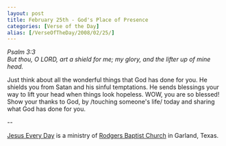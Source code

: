 ```yaml
---
layout: post
title: February 25th - God's Place of Presence
categories: [Verse of the Day]
alias: [/VerseOfTheDay/2008/02/25/]
---
```


_Psalm 3:3  
But thou, O LORD, art a shield for me; my glory, and the lifter up
of mine head._

Just think about all the wonderful things that God has done for
you. He shields you from Satan and his sinful temptations. He sends
blessings your way to lift your head when things look hopeless. WOW,
you are so blessed! Show your thanks to God, by /touching someone's
life/ today and sharing what God has done for you.

 --

<a href=http://jesuseveryday.net>Jesus Every Day</a> is a ministry of <a href=http://rodgersbaptist.net>Rodgers Baptist Church</a> in Garland, Texas.
